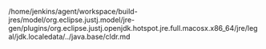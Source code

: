 /home/jenkins/agent/workspace/build-jres/model/org.eclipse.justj.model/jre-gen/plugins/org.eclipse.justj.openjdk.hotspot.jre.full.macosx.x86_64/jre/legal/jdk.localedata/../java.base/cldr.md